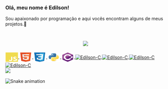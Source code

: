 <div>
<h3>Olá, meu nome é Edilson!</h3>
<p>Sou apaixonado por programação e aqui vocês encontram alguns de meus projetos.👋<p>
<br>
</div>

<div align="center">
  <a href="https://github.com/etmjr03">
  <img height="180em" src="https://github-readme-stats.vercel.app/api?username=etmjr03&show_icons=true&theme=gruvbox&include_all_commits=true&count_private=true"/>
</div>

<div style="display: inline_block"><br>
  <img align="center" alt="Edilson-Js" height="30" width="40" src="https://raw.githubusercontent.com/devicons/devicon/master/icons/javascript/javascript-plain.svg">
  <img align="center" alt="Edilson-HTML" height="30" width="40" src="https://raw.githubusercontent.com/devicons/devicon/master/icons/html5/html5-original.svg">
  <img align="center" alt="Edilson-CSS" height="30" width="40" src="https://raw.githubusercontent.com/devicons/devicon/master/icons/css3/css3-original.svg">
  <img align="center" alt="Edilson-Python" height="30" width="40" src="https://raw.githubusercontent.com/devicons/devicon/master/icons/python/python-original.svg">
  <img align="center" alt="Edilson-C#" height="30" width="40" src="https://raw.githubusercontent.com/devicons/devicon/master/icons/csharp/csharp-original.svg">
  <img align="center" alt="Edilson-C" height="30" width="40" src="https://cdn.jsdelivr.net/gh/devicons/devicon/icons/c/c-original.svg">
  <img align="center" alt="Edilson-C" height="40" width="50" src="https://cdn.jsdelivr.net/gh/devicons/devicon/icons/php/php-original.svg">
  <img align="center" alt="Edilson-C" height="40" width="50" src="https://cdn.jsdelivr.net/gh/devicons/devicon/icons/mysql/mysql-original-wordmark.svg">
  <img align="center" alt="Edilson-C" height="40" width="50" src="https://cdn.jsdelivr.net/gh/devicons/devicon/icons/java/java-original-wordmark.svg">
</div>
  
<div> 
<a href="https://www.linkedin.com/in/edilson-tmjr/" target="_blank"><img src="https://img.shields.io/badge/-LinkedIn-%230077B5?style=for-the-badge&logo=linkedin&logoColor=white" target="_blank"></a> 
 
  ![Snake animation](https://github.com/etmjr03/etmjr03/blob/output/github-contribution-grid-snake.svg)
 
</div>
